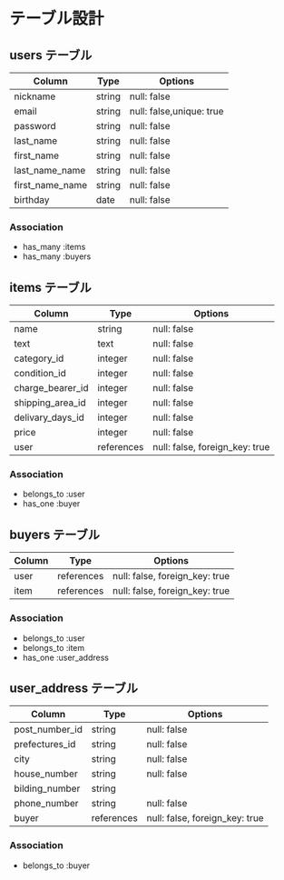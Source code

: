 # テーブル設計

## users テーブル

| Column             | Type   | Options     |
| ------------------ | ------ | ----------- |
| nickname           | string | null: false |
| email              | string | null: false,unique: true|
| password           | string | null: false |
| last_name          | string | null: false |
| first_name         | string | null: false |
| last_name_name     | string | null: false |
| first_name_name    | string | null: false |
| birthday           | date   | null: false |

### Association

- has_many :items
- has_many :buyers





## items テーブル

| Column             | Type       | Options     |
| ------------------ | ---------- | ----------- |
| name               | string     | null: false |
| text               | text       | null: false |
| category_id        | integer    | null: false |
| condition_id       | integer    | null: false |
| charge_bearer_id   | integer    | null: false |
| shipping_area_id   | integer    | null: false |
| delivary_days_id   | integer    | null: false |
| price              | integer    | null: false |
| user               | references | null: false, foreign_key: true|

### Association

- belongs_to :user
- has_one :buyer




## buyers テーブル

| Column             | Type       | Options                       |
| ------------------ | ---------- | ----------------------------- |
| user               | references | null: false, foreign_key: true|
| item               | references | null: false, foreign_key: true|

### Association

- belongs_to :user
- belongs_to :item
- has_one :user_address



## user_address テーブル

| Column             | Type   | Options     |
| ------------------ | ------ | ----------- |
| post_number_id     | string | null: false |
| prefectures_id     | string | null: false |
| city               | string | null: false |
| house_number       | string | null: false |
| bilding_number     | string |             |
| phone_number       | string | null: false |
| buyer              | references | null: false, foreign_key: true|


### Association

- belongs_to :buyer